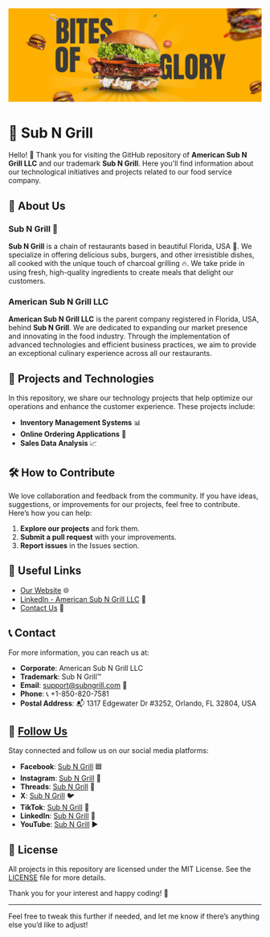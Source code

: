 ![Banner Image](assets/banner.png)
---

# 📜 Sub N Grill

Hello! 👋 Thank you for visiting the GitHub repository of **American Sub N Grill LLC** and our trademark **Sub N Grill**. Here you'll find information about our technological initiatives and projects related to our food service company.

## 🚀 About Us

### Sub N Grill 🍔
**Sub N Grill** is a chain of restaurants based in beautiful Florida, USA 🌴. We specialize in offering delicious subs, burgers, and other irresistible dishes, all cooked with the unique touch of charcoal grilling 🔥. We take pride in using fresh, high-quality ingredients to create meals that delight our customers.

### American Sub N Grill LLC
**American Sub N Grill LLC** is the parent company registered in Florida, USA, behind **Sub N Grill**. We are dedicated to expanding our market presence and innovating in the food industry. Through the implementation of advanced technologies and efficient business practices, we aim to provide an exceptional culinary experience across all our restaurants.

## 📂 Projects and Technologies

In this repository, we share our technology projects that help optimize our operations and enhance the customer experience. These projects include:

- **Inventory Management Systems** 📊
- **Online Ordering Applications** 📱
- **Sales Data Analysis** 📈

## 🛠️ How to Contribute

We love collaboration and feedback from the community. If you have ideas, suggestions, or improvements for our projects, feel free to contribute. Here’s how you can help:

1. **Explore our projects** and fork them.
2. **Submit a pull request** with your improvements.
3. **Report issues** in the Issues section.

## 🔗 Useful Links

- [Our Website](https://www.subngrill.com) 🌐
- [LinkedIn - American Sub N Grill LLC](https://www.linkedin.com/company/subngrill) 🔗
- [Contact Us](mailto:support@subngrill.com) 📧

## 📞 Contact

For more information, you can reach us at:

- **Corporate**: American Sub N Grill LLC
- **Trademark**: Sub N Grill™
- **Email**: [support@subngrill.com](mailto:support@subngrill.com) 📧
- **Phone**: 📞 +1-850-820-7581
- **Postal Address**: 📬 1317 Edgewater Dr #3252, Orlando, FL 32804, USA

## 🌟 [Follow Us](https://www.subngrill.com)

Stay connected and follow us on our social media platforms:

- **Facebook**: [Sub N Grill](https://www.facebook.com/SubNGrill) 🟦
- **Instagram**: [Sub N Grill](https://www.instagram.com/SubNGrill) 📸
- **Threads**: [Sub N Grill](https://www.threads.net/SubNGrill) 🧵
- **X**: [Sub N Grill](https://x.com/SubNGrill) 🐦
- **TikTok**: [Sub N Grill](https://www.tiktok.com/@SubNGrillrest) 🎵
- **LinkedIn**: [Sub N Grill](https://www.linkedin.com/company/subngrill) 🔗
- **YouTube**: [Sub N Grill](https://www.youtube.com/@SubNGrill) ▶️

## 📝 License

All projects in this repository are licensed under the MIT License. See the [LICENSE](LICENSE) file for more details.

Thank you for your interest and happy coding! 🚀

---

Feel free to tweak this further if needed, and let me know if there’s anything else you’d like to adjust!
